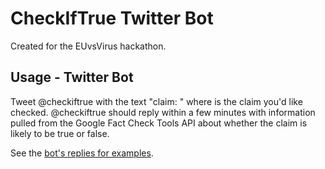 # CheckIfTrue Twitter Bot

Created for the EUvsVirus hackathon.

## Usage - Twitter Bot

Tweet @checkiftrue with the text "claim: <claim>" where <claim> is the claim you'd like checked. @checkiftrue should reply within a few minutes with information pulled from the Google Fact Check Tools API about whether the claim is likely to be true or false.

See the [bot's replies for examples](https://twitter.com/checkiftrue/with_replies).
